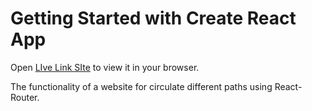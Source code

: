 # Getting Started with Create React App

Open [LIve Link SIte]((https://product-review1.netlify.app/)) to view it in your browser.

The functionality of a website for circulate different paths using React-Router.
